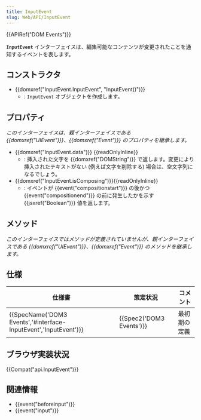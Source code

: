 ```yaml
---
title: InputEvent
slug: Web/API/InputEvent
---
```


{{APIRef("DOM Events")}}

**`InputEvent`** インターフェイスは、編集可能なコンテンツが変更されたことを通知するイベントを表します。

## コンストラクタ

- {{domxref("InputEvent.InputEvent", "InputEvent()")}}
  - : `InputEvent` オブジェクトを作成します。

## プロパティ

_このインターフェイスは、親インターフェイスである {{domxref("UIEvent")}}、{{domxref("Event")}} のプロパティを継承します。_

- {{domxref("InputEvent.data")}} {{readOnlyInline}}
  - : 挿入された文字を {{domxref("DOMString")}} で返します。変更により挿入されたテキストがない (例えば文字を削除する) 場合は、空文字列になるでしょう。
- {{domxref("InputEvent.isComposing")}}{{readOnlyInline}}
  - : イベントが {{event("compositionstart")}} の後かつ {{event("compositionend")}} の前に発生したかを示す {{jsxref("Boolean")}} 値を返します。

## メソッド

_このインターフェイスではメソッドが定義されていませんが、親インターフェイスである {{domxref("UIEvent")}}、{{domxref("Event")}} のメソッドを継承します。_

## 仕様

| 仕様書                                                                               | 策定状況                         | コメント     |
| ------------------------------------------------------------------------------------ | -------------------------------- | ------------ |
| {{SpecName('DOM3 Events','#interface-InputEvent','InputEvent')}} | {{Spec2('DOM3 Events')}} | 最初期の定義 |

## ブラウザ実装状況

{{Compat("api.InputEvent")}}

## 関連情報

- {{event("beforeinput")}}
- {{event("input")}}
